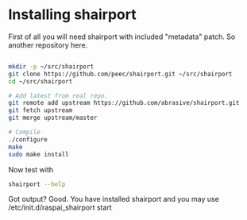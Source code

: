 # Installing shairport

First of all you will need shairport with included "metadata" patch. So another repository here.


```bash

mkdir -p ~/src/shairport
git clone https://github.com/peec/shairport.git ~/src/shairport
cd ~/src/shairport

# Add latest from real repo.
git remote add upstream https://github.com/abrasive/shairport.git
git fetch upstream
git merge upstream/master

# Compile
./configure
make
sudo make install
```

Now test with

```bash
shairport --help
```

Got output? Good. You have installed shairport and you may use /etc/init.d/raspai_shairport start






